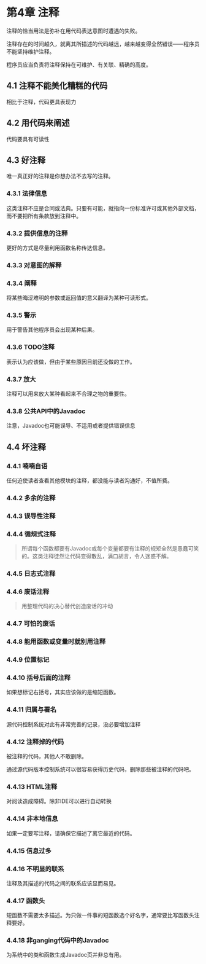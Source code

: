 # 第4章 注释

注释的恰当用法是弥补在用代码表达意图时遭遇的失败。

注释存在的时间越久，就离其所描述的代码越远，越来越变得全然错误——程序员不能坚持维护注释。

程序员应当负责将注释保持在可维护、有关联、精确的高度。

## 4.1 注释不能美化糟糕的代码

相比于注释，代码更具表现力

## 4.2 用代码来阐述

代码要具有可读性

## 4.3 好注释

唯一真正好的注释是你想办法不去写的注释。

### 4.3.1 法律信息

这类注释不应是合同或法典。只要有可能，就指向一份标准许可或其他外部文档，而不要把所有条款放到注释中。

### 4.3.2 提供信息的注释

更好的方式是尽量利用函数名称传达信息。

### 4.3.3 对意图的解释

### 4.3.4 阐释

将某些晦涩难明的参数或返回值的意义翻译为某种可读形式。

### 4.3.5 警示

用于警告其他程序员会出现某种后果。

### 4.3.6 TODO注释

表示认为应该做，但由于某些原因目前还没做的工作。

### 4.3.7 放大

注释可以用来放大某种看起来不合理之物的重要性。

### 4.3.8 公共API中的Javadoc

注意，Javadoc也可能误导、不适用或者提供错误信息

## 4.4 坏注释

### 4.4.1 喃喃自语

任何迫使读者查看其他模块的注释，都没能与读者沟通好，不值所费。

### 4.4.2 多余的注释

### 4.4.3 误导性注释

### 4.4.4 循规式注释

> 所谓每个函数都要有Javadoc或每个变量都要有注释的规矩全然是愚蠢可笑的。这类注释徒然让代码变得散乱，满口胡言，令人迷惑不解。

### 4.4.5 日志式注释

### 4.4.6 废话注释

> 用整理代码的决心替代创造废话的冲动

### 4.4.7 可怕的废话

### 4.4.8 能用函数或变量时就别用注释

### 4.4.9 位置标记

### 4.4.10 括号后面的注释

如果想标记右括号，其实应该做的是缩短函数。

### 4.4.11 归属与署名

源代码控制系统对此有非常完善的记录，没必要增加注释

### 4.4.12 注释掉的代码

被注释的代码，其他人不敢删除。

通过源代码版本控制系统可以很容易获得历史代码，删除那些被注释的代码吧。

### 4.4.13 HTML注释

对阅读造成障碍。除非IDE可以进行自动转换

### 4.4.14 非本地信息

如果一定要写注释，请确保它描述了离它最近的代码。

### 4.4.15 信息过多

### 4.4.16 不明显的联系

注释及其描述的代码之间的联系应该显而易见。

### 4.4.17 函数头

短函数不需要太多描述。为只做一件事的短函数选个好名字，通常要比写函数头注释要好。

### 4.4.18 非ganging代码中的Javadoc

为系统中的类和函数生成Javadoc页并非总有用。

